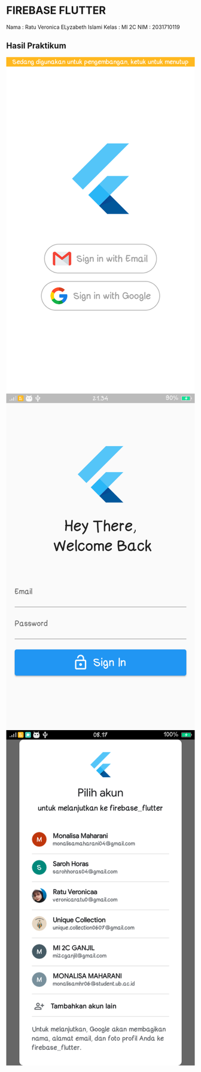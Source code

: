 # FIREBASE FLUTTER
Nama : Ratu Veronica ELyzabeth Islami
Kelas : MI 2C
NIM : 2031710119

## Hasil Praktikum

![Screenshot Dashboard Oracle](img/1.png)
![Screenshot Dashboard Oracle](img/2.png)
![Screenshot Dashboard Oracle](img/3.png)